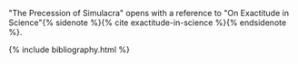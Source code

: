 ---
---

"The Precession of Simulacra" opens with a reference to "On Exactitude in
Science"{% sidenote %}{% cite exactitude-in-science %}{% endsidenote %}.

{% include bibliography.html %}
